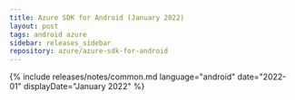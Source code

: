 ```yaml
---
title: Azure SDK for Android (January 2022)
layout: post
tags: android azure
sidebar: releases_sidebar
repository: azure/azure-sdk-for-android
---
```

{% include releases/notes/common.md language="android" date="2022-01" displayDate="January 2022" %}